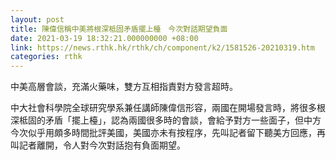 ```yaml
---
layout: post
title: 陳偉信稱中美將根深柢固矛盾擺上檯　今次對話期望負面
date: 2021-03-19 18:32:21.000000000 +08:00
link: https://news.rthk.hk/rthk/ch/component/k2/1581526-20210319.htm
categories: rthk
---
```


中美高層會談，充滿火藥味，雙方互相指責對方發言超時。

中大社會科學院全球研究學系兼任講師陳偉信形容，兩國在開場發言時，將很多根深柢固的矛盾「擺上檯」，認為兩國很多時的會談，會給予對方一些面子，但中方今次似乎用頗多時間批評美國，美國亦未有按程序，先叫記者留下聽美方回應，再叫記者離開，令人對今次對話抱有負面期望。
